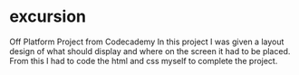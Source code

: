 # excursion
Off Platform Project from Codecademy
In this project I was given a layout design of what should display and where on the screen it had to be placed.  From this I had to code the html and css myself to complete the project.